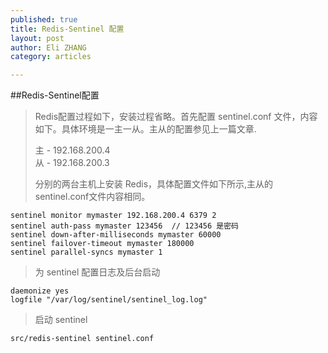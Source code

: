 ```yaml
---
published: true
title: Redis-Sentinel 配置
layout: post
author: Eli ZHANG 
category: articles

---
```

##Redis-Sentinel配置

>Redis配置过程如下，安装过程省略。首先配置 sentinel.conf 文件，内容如下。具体环境是一主一从。主从的配置参见上一篇文章.
>
> 主 - 192.168.200.4</br>
> 从 - 192.168.200.3
> 
> 分别的两台主机上安装 Redis，具体配置文件如下所示,主从的sentinel.conf文件内容相同。

```
sentinel monitor mymaster 192.168.200.4 6379 2
sentinel auth-pass mymaster 123456  // 123456 是密码
sentinel down-after-milliseconds mymaster 60000 
sentinel failover-timeout mymaster 180000 
sentinel parallel-syncs mymaster 1
```

> 为 sentinel 配置日志及后台启动

```
daemonize yes
logfile "/var/log/sentinel/sentinel_log.log"
```
> 启动 sentinel

```
src/redis-sentinel sentinel.conf
```


